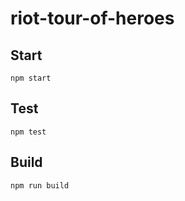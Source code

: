 # riot-tour-of-heroes



## Start

```
npm start
```

## Test

```
npm test
```

## Build

```
npm run build
```